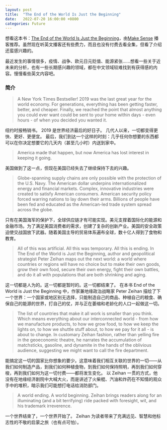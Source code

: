 ```yaml
---
layout: post
title:  "The End of the World Is Just the Beginning"
date:   2022-07-20 16:00:00 +0800
categories: Future
---
```


想看这本书：[The End of the World Is Just the Beginning](https://www.amazon.com/End-World-Just-Beginning-Globalization/dp/006323047X/ref=tmm_hrd_swatch_0?_encoding=UTF8&qid=&sr=)，由[Make Sense](https://podcasts.google.com/feed/aHR0cDovL3dha2luZ3VwLmxpYnN5bi5jb20vcnNz/episode/YjQ0MWUyZGEtNjI5Ny00NDNhLThiMWEtOTg4NjIxOGNiMDFi?sa=X&ved=0CAUQkfYCahcKEwjY95bCqoX5AhUAAAAAHQAAAAAQCg&hl=en) 播客推荐。虽然现在听英文播客还有些费力，而且也没有付费去看全集，但看了介绍还蛮感兴趣的。

最近发生的事情很多，疫情、战争、欧元日元贬值、能源紧张......想看一些关于近未来的分析，也有一些长期感兴趣的领域，都在中文领域较难找到有获得感的内容。慢慢看些英文内容吧。

### 简介

> A New York Times Bestseller!
2019 was the last great year for the world economy.
For generations, everything has been getting faster, better, and cheaper. Finally, we reached the point that almost anything you could ever want could be sent to your home within days - even hours - of when you decided you wanted it.

纽约时报畅销书。
2019 是世界经济最后的好日子。
几代人以来，一切都变得更快、更好、更便宜。 最后，我们到达一个这样的时刻：几乎任何你想要的东西都可以在你决定想要它的几天内（甚至几小时）内送到家中。

> America made that happen, but now America has lost interest in keeping it going.


美国做到了这一点，但现在美国已经失去了继续保持下去的兴趣。

> Globe-spanning supply chains are only possible with the protection of the U.S. Navy. The American dollar underpins internationalized energy and financial markets. Complex, innovative industries were created to satisfy American consumers. American security policy forced warring nations to lay down their arms. Billions of people have been fed and educated as the American-led trade system spread across the globe.

只有在美国海军的保护下，全球供应链才有可能实现。美元支撑着国际化的能源和金融市场。为了满足美国消费者的需求，创建了复杂的创新产业。美国的安全政策迫使交战国放下武器。随着美国主导的贸易体系遍布全球，数十亿人得到了食物和教育。


> All of this was artificial. All this was temporary. All this is ending.
In The End of the World is Just the Beginning, author and geopolitical strategist Peter Zeihan maps out the next world: a world where countries or regions will have no choice but to make their own goods, grow their own food, secure their own energy, fight their own battles, and do it all with populations that are both shrinking and aging.

这一切都是人为的。这一切都是暂时的。这一切都结束了。
在本书 End of the World is Just the Beginning 中，作家兼地缘政治战略家 Peter Zeihan 描绘了下一个世界：一个国家或地区别无选择，只能制造自己的商品、种植自己的粮食、确保自己的能源的世界，打自己的仗，并与正在萎缩和老龄化的人口一起做这一切。

> The list of countries that make it all work is smaller than you think. Which means everything about our interconnected world - from how we manufacture products, to how we grow food, to how we keep the lights on, to how we shuttle stuff about, to how we pay for it all - is about to change.
In customary Zeihan fashion, rather than yelling fire in the geoeconomic theatre, he narrates the accumulation of matchsticks, gasoline, and dynamite in the hands of the oblivious audience, suggesting we might want to call the fire department.

能搞定这一切的国家比你想象的要少。这意味着我们相互关联的世界的一切——从我们如何制造产品，到我们如何种植食物，到我们如何保持照明，再到我们如何穿梭，再到我们如何为这一切付费——都将发生变化。
以 Zeihan 一贯的方式，他没有在地缘经济剧院中大喊大火，而是讲述了火柴棍、汽油和炸药在不知情的观众手中的堆积，暗示我们可能想打电话给消防部门。

> A world ending. A world beginning. Zeihan brings readers along for an illuminating (and a bit terrifying) ride packed with foresight, wit, and his trademark irreverence.

一个世界结束了，一个世界开始了。 Zeihan 为读者带来了充满远见、智慧和他标志性的不敬的启蒙之旅（也有点可怕）。